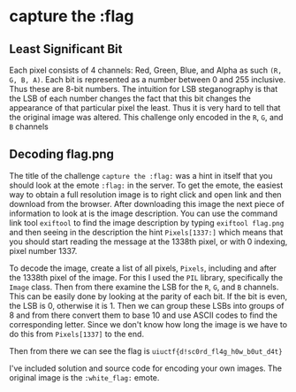 # capture the :flag

## Least Significant Bit

Each pixel consists of 4 channels: Red, Green, Blue, and Alpha as such `(R, G, B, A)`. Each
bit is represented as a number between 0 and 255 inclusive. Thus these are 8-bit numbers.
The intuition for LSB steganography is that the LSB of each number changes the fact that
this bit changes the appearance of that particular pixel the least. Thus it is very hard
to tell that the original image was altered. This challenge only encoded in the `R`, `G`, and
`B` channels

## Decoding flag.png

The title of the challenge `capture the :flag:` was a hint in itself that you should look
at the emote `:flag:` in the server. To get the emote, the easiest way to obtain a full
resolution image is to right click and open link and then download from the browser. After
downloading this image the next piece of information to look at is the image description.
You can use the command link tool `exiftool` to find the image description by typing
`exiftool flag.png` and then seeing in the description the hint `Pixels[1337:]` which means
that you should start reading the message at the 1338th pixel, or with 0 indexing, pixel
number 1337.

To decode the image, create a list of all pixels, `Pixels`, including and after the 1338th
pixel of the image. For this I used the `PIL` library, specifically the `Image` class. Then
from there examine the LSB for the `R`, `G`, and `B` channels. This can be easily done by
looking at the parity of each bit. If the bit is even, the LSB is 0, otherwise it is 1. Then
we can group these LSBs into groups of 8 and from there convert them to base 10 and use ASCII
codes to find the corresponding letter. Since we don't know how long the image is we have to
do this from `Pixels[1337]` to the end.

Then from there we can see the flag is `uiuctf{d!sc0rd_fl4g_h0w_b0ut_d4t}`

I've included solution and source code for encoding your own images. The original image is the
`:white_flag:` emote.
